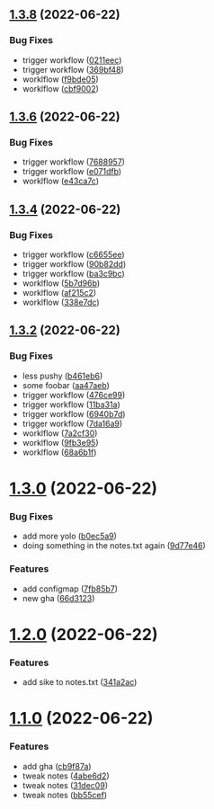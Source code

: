 ## [1.3.8](https://github.com/entur/poc-plattform/compare/sausage-dispenser-1.3.6...sausage-dispenser-1.3.8) (2022-06-22)


### Bug Fixes

* trigger workflow ([0211eec](https://github.com/entur/poc-plattform/commit/0211eec65044d7c46f1577c12319f5067a8c5f67))
* trigger workflow ([369bf48](https://github.com/entur/poc-plattform/commit/369bf48e4432204c7ba52112d177296ee356769b))
* worklflow ([f9bde05](https://github.com/entur/poc-plattform/commit/f9bde05b1f8fbf29de03cb8c1b1a445425d1593f))
* worklflow ([cbf9002](https://github.com/entur/poc-plattform/commit/cbf900238d3e28cbfeeddda3d938c52e8fa21d1d))



## [1.3.6](https://github.com/entur/poc-plattform/compare/sausage-dispenser-1.3.4...sausage-dispenser-1.3.6) (2022-06-22)


### Bug Fixes

* trigger workflow ([7688957](https://github.com/entur/poc-plattform/commit/7688957252f6795029da8730330396df14a47376))
* trigger workflow ([e071dfb](https://github.com/entur/poc-plattform/commit/e071dfb30a4936a92d4c728ee1092be950cb3794))
* worklflow ([e43ca7c](https://github.com/entur/poc-plattform/commit/e43ca7ca6367aabaac3ecce60d099f870fb3a629))



## [1.3.4](https://github.com/entur/poc-plattform/compare/sausage-dispenser-1.3.2...sausage-dispenser-1.3.4) (2022-06-22)


### Bug Fixes

* trigger workflow ([c6655ee](https://github.com/entur/poc-plattform/commit/c6655eedb9dadd16400f163a440b5a422bbbdee9))
* trigger workflow ([90b82dd](https://github.com/entur/poc-plattform/commit/90b82ddbb350a414e79ff06605f569e0703df965))
* trigger workflow ([ba3c9bc](https://github.com/entur/poc-plattform/commit/ba3c9bc85c994b92b6851aee73118e46d6a90ef5))
* worklflow ([5b7d96b](https://github.com/entur/poc-plattform/commit/5b7d96bc1d6f019ace62e779a9990448780f9937))
* worklflow ([af215c2](https://github.com/entur/poc-plattform/commit/af215c2bc68afe6f353421f4a549fe5df3ef0c94))
* worklflow ([338e7dc](https://github.com/entur/poc-plattform/commit/338e7dc9227b808dcfb6bd6ab9102b70972da643))



## [1.3.2](https://github.com/entur/poc-plattform/compare/sausage-dispenser-1.3.0...sausage-dispenser-1.3.2) (2022-06-22)


### Bug Fixes

* less pushy ([b461eb6](https://github.com/entur/poc-plattform/commit/b461eb603b61dc3d2fe88b1b1fca74dc9c957444))
* some foobar ([aa47aeb](https://github.com/entur/poc-plattform/commit/aa47aeb14da5e9edfb314bdec08b545e36d15baf))
* trigger workflow ([476ce99](https://github.com/entur/poc-plattform/commit/476ce994dca6d77b77df8ea3fab3d43c684edf4d))
* trigger workflow ([11ba31a](https://github.com/entur/poc-plattform/commit/11ba31a7a10caa4a61d818635c116d45ea0716c9))
* trigger workflow ([6940b7d](https://github.com/entur/poc-plattform/commit/6940b7d664d8423de85ba6afae5442d2315d60bb))
* trigger workflow ([7da16a9](https://github.com/entur/poc-plattform/commit/7da16a9ff9ff82faa334d45074a26c956a7ac08a))
* worklflow ([7a2cf30](https://github.com/entur/poc-plattform/commit/7a2cf30aeba71737b2dbcfe2253348ad845aaf0e))
* worklflow ([9fb3e95](https://github.com/entur/poc-plattform/commit/9fb3e95f291c32fe549938297fb40f30dcb12bec))
* worklflow ([68a6b1f](https://github.com/entur/poc-plattform/commit/68a6b1f6835d9842e54d393f0d0470eca4fa1f92))



# [1.3.0](https://github.com/entur/poc-plattform/compare/sausage-dispenser-1.2.0...sausage-dispenser-1.3.0) (2022-06-22)


### Bug Fixes

* add more yolo ([b0ec5a9](https://github.com/entur/poc-plattform/commit/b0ec5a9b6bebc7fa07858a1e7176863e347d4440))
* doing something in the notes.txt again ([9d77e46](https://github.com/entur/poc-plattform/commit/9d77e465472548f2b8d89cc0e14ff87607fe9a8d))


### Features

* add configmap ([7fb85b7](https://github.com/entur/poc-plattform/commit/7fb85b7ac76baa8b48f454d3f2c54847971ea187))
* new gha ([66d3123](https://github.com/entur/poc-plattform/commit/66d3123bf3f26e9334ed7bedd42f7cc47ad1f3a5))



# [1.2.0](https://github.com/entur/poc-plattform/compare/sausage-dispenser-1.1.0...sausage-dispenser-1.2.0) (2022-06-22)


### Features

* add sike to notes.txt ([341a2ac](https://github.com/entur/poc-plattform/commit/341a2ac7d0cc63cad795f66958e7408032daea49))



# [1.1.0](https://github.com/entur/poc-plattform/compare/cb9f87a4c4972826b27d1c34b5f9b8b5210884d4...sausage-dispenser-1.1.0) (2022-06-22)


### Features

* add gha ([cb9f87a](https://github.com/entur/poc-plattform/commit/cb9f87a4c4972826b27d1c34b5f9b8b5210884d4))
* tweak notes ([4abe6d2](https://github.com/entur/poc-plattform/commit/4abe6d2c82fc7da66e1a8039ae87c8fe70406395))
* tweak notes ([31dec09](https://github.com/entur/poc-plattform/commit/31dec095d4dff797d0fe913aab56c6776bd5f89b))
* tweak notes ([bb55cef](https://github.com/entur/poc-plattform/commit/bb55cef4dad3fbf350a5cbd60041bba9f1c25118))



